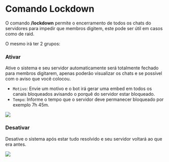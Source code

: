 # Comando Lockdown

O comando **/lockdown** permite o encerramento de todos os chats do servidores para impedir que membros digitem, este pode ser útil em casos como de raid.

O mesmo irá ter 2 grupos:

### Ativar

Ative o sistema e seu servidor automaticamente será totalmente fechado para membros digitarem, apenas poderão visualizar os chats e se possível com o aviso que você colocou.

- `Motivo`: Envie um motivo e o bot irá gerar uma embed em todos os canais bloqueados avisando o porquê do servidor estar bloqueado.
- `Tempo`: Informe o tempo que o servidor deve permanecer bloqueado por exemplo 7h 45m.

<img src="https://i.imgur.com/kyNiKcR.png" />

### Desativar

Desative o sistema após estar tudo resolvido e seu servidor voltará ao que era antes.

<img src="https://i.imgur.com/VXntfx4.png" />
